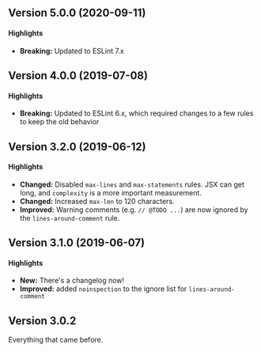 ## Version 5.0.0 (2020-09-11)
#### Highlights
* **Breaking:** Updated to ESLint 7.x

## Version 4.0.0 (2019-07-08)
#### Highlights
* **Breaking:** Updated to ESLint 6.x, which required changes to a few rules to keep the old behavior

## Version 3.2.0 (2019-06-12)
#### Highlights
* **Changed:** Disabled `max-lines` and `max-statements` rules. JSX can get long, and `complexity` is a more important measurement.
* **Changed:** Increased `max-len` to 120 characters.
* **Improved:** Warning comments (e.g. `// @TODO ...`) are now ignored by the `lines-around-comment` rule.

## Version 3.1.0 (2019-06-07)
#### Highlights
* **New:** There's a changelog now!
* **Improved:** added `noinspection` to the ignore list for `lines-around-comment`

## Version 3.0.2
Everything that came before.
